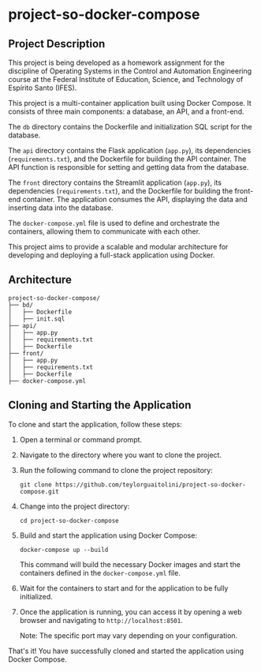 # project-so-docker-compose

## Project Description
This project is being developed as a homework assignment for the discipline of Operating Systems in the Control and Automation Engineering course at the Federal Institute of Education, Science, and Technology of Espírito Santo (IFES).

This project is a multi-container application built using Docker Compose. It consists of three main components: a database, an API, and a front-end. 

The `db` directory contains the Dockerfile and initialization SQL script for the database. 

The `api` directory contains the Flask application (`app.py`), its dependencies (`requirements.txt`), and the Dockerfile for building the API container. The API function is responsible for setting and getting data from the database.

The `front` directory contains the Streamlit application (`app.py`), its dependencies (`requirements.txt`), and the Dockerfile for building the front-end container. The application consumes the API, displaying the data and inserting data into the database.

The `docker-compose.yml` file is used to define and orchestrate the containers, allowing them to communicate with each other.

This project aims to provide a scalable and modular architecture for developing and deploying a full-stack application using Docker. 

## Architecture
```
project-so-docker-compose/
├── bd/
│   ├── Dockerfile
│   ├── init.sql
├── api/
│   ├── app.py
│   ├── requirements.txt
│   ├── Dockerfile
├── front/
│   ├── app.py
│   ├── requirements.txt
│   ├── Dockerfile
├── docker-compose.yml
```

## Cloning and Starting the Application

To clone and start the application, follow these steps:

1. Open a terminal or command prompt.

2. Navigate to the directory where you want to clone the project.

3. Run the following command to clone the project repository:

    ```
    git clone https://github.com/teylorguaitolini/project-so-docker-compose.git
    ```

4. Change into the project directory:

    ```
    cd project-so-docker-compose
    ```

5. Build and start the application using Docker Compose:

    ```
    docker-compose up --build
    ```

    This command will build the necessary Docker images and start the containers defined in the `docker-compose.yml` file.

6. Wait for the containers to start and for the application to be fully initialized.

7. Once the application is running, you can access it by opening a web browser and navigating to `http://localhost:8501`.

    Note: The specific port may vary depending on your configuration.

That's it! You have successfully cloned and started the application using Docker Compose.
